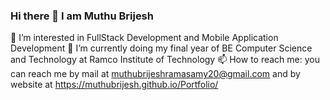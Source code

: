 ### Hi there 👋 I am Muthu Brijesh
👀 I’m interested in FullStack Development and Mobile Application Development
🔭 I’m currently doing my final year of BE Computer Science and Technology at Ramco Institute of Technology
📫 How to reach me: you can reach me by mail at muthubrijeshramasamy20@gmail.com and by website at https://muthubrijesh.github.io/Portfolio/
